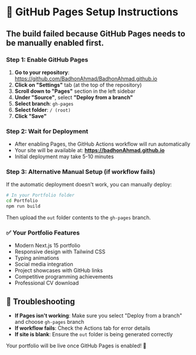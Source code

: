 # 🚀 GitHub Pages Setup Instructions

## The build failed because GitHub Pages needs to be manually enabled first.

### Step 1: Enable GitHub Pages
1. **Go to your repository**: https://github.com/BadhonAhmad/BadhonAhmad.github.io
2. **Click on "Settings"** tab (at the top of the repository)
3. **Scroll down to "Pages"** section in the left sidebar
4. **Under "Source"**, select **"Deploy from a branch"**
5. **Select branch**: `gh-pages` 
6. **Select folder**: `/ (root)`
7. **Click "Save"**

### Step 2: Wait for Deployment
- After enabling Pages, the GitHub Actions workflow will run automatically
- Your site will be available at: **https://badhonAhmad.github.io**
- Initial deployment may take 5-10 minutes

### Step 3: Alternative Manual Setup (if workflow fails)
If the automatic deployment doesn't work, you can manually deploy:

```bash
# In your Portfolio folder
cd Portfolio
npm run build
```

Then upload the `out` folder contents to the `gh-pages` branch.

### ✅ Your Portfolio Features
- Modern Next.js 15 portfolio
- Responsive design with Tailwind CSS
- Typing animations
- Social media integration
- Project showcases with GitHub links
- Competitive programming achievements
- Professional CV download

## 🔧 Troubleshooting
- **If Pages isn't working**: Make sure you select "Deploy from a branch" and choose `gh-pages` branch
- **If workflow fails**: Check the Actions tab for error details
- **If site is blank**: Ensure the `out` folder is being generated correctly

Your portfolio will be live once GitHub Pages is enabled! 🌟
